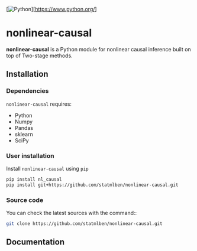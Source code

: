<!-- ![Pypi](https://badge.fury.io/py/dnn-locate.svg) -->
[![Python](https://img.shields.io/badge/python-3-blue.svg)][https://www.python.org/]
<!-- ![License](https://img.shields.io/pypi/l/keras-bert.svg) -->
<!-- ![Downloads](https://static.pepy.tech/badge/dnn-locate)
![MonthDownloads](https://pepy.tech/badge/dnn-locate/month) -->


# nonlinear-causal

**nonlinear-causal** is a Python module for nonlinear causal inference built on top of Two-stage methods.

## Installation

### Dependencies

`nonlinear-causal` requires:

- Python
- Numpy
- Pandas
- sklearn
- SciPy

### User installation

Install `nonlinear-causal` using ``pip``

```bash
pip install nl_causal
pip install git+https://github.com/statmlben/nonlinear-causal.git
```
### Source code

You can check the latest sources with the command::

```bash
git clone https://github.com/statmlben/nonlinear-causal.git
```

## Documentation

















<!-- This project was created by [Ben Dai](www.bendai.org), [Chunlin Li](https://github.com/chunlinli) and [Haoran Xue](https://xue-hr.github.io/).  If there is any problem and suggestion please contact me via <bdai@umn.edu>. -->

